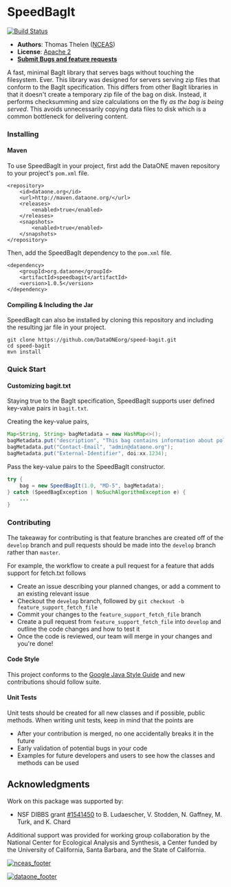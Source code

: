 # SpeedBagIt
[![Build Status](https://travis-ci.com/DataONEorg/speed-bagit.svg?branch=main)](https://travis-ci.com/DataONEorg/speed-bagit)

- **Authors**: Thomas Thelen ([NCEAS](http://www.nceas.ucsb.edu))
- **License**: [Apache 2](http://opensource.org/licenses/Apache-2.0)
- [**Submit Bugs and feature requests**](https://github.com/DataONEorg/speed-bagit/issues)

A fast, minimal BagIt library that serves bags without touching the filesystem. Ever.
This library was designed for servers serving zip files that conform 
to the BagIt specification. This differs from other BagIt libraries in that it doesn't 
create a temporary zip file of the bag on disk. Instead, it performs checksumming and size calculations 
on the fly _as the bag is being served_. This avoids unnecessarily copying data files to disk which 
is a common bottleneck for delivering content.

### Installing

#### Maven
To use SpeedBagIt in your project, first add the DataONE maven repository to your project's `pom.xml` file.
```
<repository>
    <id>dataone.org</id>
    <url>http://maven.dataone.org/</url>
    <releases>
        <enabled>true</enabled>
    </releases>
    <snapshots>
        <enabled>true</enabled>
    </snapshots>
</repository>
```
Then, add the SpeedBagIt dependency to the `pom.xml` file.
```
<dependency>
    <groupId>org.dataone</groupId>
    <artifactId>speedbagit</artifactId>
    <version>1.0.5</version>
</dependency>
```

#### Compiling & Including the Jar
SpeedBagIt can also be installed by cloning this repository and including the 
resulting jar file in your project.

```
git clone https://github.com/DataONEorg/speed-bagit.git
cd speed-bagit
mvn install
```

### Quick Start


#### Customizing bagit.txt

Staying true to the BagIt specification, SpeedBagIt supports user defined key-value pairs in `bagit.txt`.  

Creating the key-value pairs,
```java
Map<String, String> bagMetadata = new HashMap<>();
bagMetadata.put("description", "This bag contains information about polar ice caps.");
bagMetadata.put("Contact-Email", "admin@dataone.org");
bagMetadata.put("External-Identifier", doi:xx.1234);
```

Pass the key-value pairs to the SpeedBagIt constructor.
```java
try {
    bag = new SpeedBagIt(1.0, "MD-5", bagMetadata);
} catch (SpeedBagException | NoSuchAlgorithmException e) {
    ...
}
```

### Contributing

The takeaway for contributing is that feature branches are created off of the `develop` branch and pull requests should be made 
into the `develop` branch rather than `master`. 

For example, the workflow to create a pull request for a feature that adds support for fetch.txt follows

- Create an issue describing your planned changes, or add a comment to an existing relevant issue
- Checkout the `develop` branch, followed by `git checkout -b feature_support_fetch_file`
- Commit your changes to the `feature_support_fetch_file` branch
- Create a pull request from `feature_support_fetch_file` into `develop` and outline the code changes and how to test it
- Once the code is reviewed, our team will merge in your changes and you're done!

#### Code Style
This project conforms to the [Google Java Style Guide](https://google.github.io/styleguide/javaguide.html) and new 
contributions should follow suite.

#### Unit Tests
Unit tests should be created for all new classes and if possible, public methods. When writing unit tests, keep in mind that 
the points are 
 - After your contribution is merged, no one accidentally breaks it in the future
 - Early validation of potential bugs in your code
 - Examples for future developers and users to see how the classes and methods can be used

## Acknowledgments
Work on this package was supported by:

- NSF DIBBS grant [#1541450](https://www.nsf.gov/awardsearch/showAward?AWD_ID=1541450) to B. Ludaescher, V. Stodden, N. Gaffney, M. Turk, and K. Chard

Additional support was provided for working group collaboration by the National Center for Ecological Analysis and Synthesis, a Center funded by the University of California, Santa Barbara, and the State of California.

[![nceas_footer](https://www.nceas.ucsb.edu/sites/default/files/2020-03/NCEAS-full%20logo-4C.png)](http://www.nceas.ucsb.edu)

[![dataone_footer](https://www.dataone.org/sites/all/images/DataONE_LOGO.jpg)](http://dataone.org)


